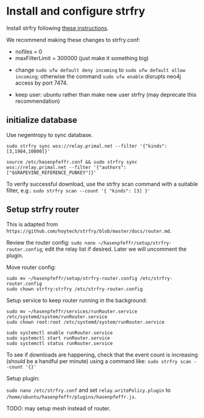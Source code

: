 Install and configure strfry
=====

Install strfry following [these instructions](https://github.com/hoytech/strfry/blob/master/docs/DEPLOYMENT.md).

We recommend making these changes to strfry.conf:
- nofiles = 0
- maxFilterLimit = 300000 (just make it something big)

* change `sudo ufw default deny incoming` to `sudo ufw default allow incoming`; otherwise the command `sudo ufw enable` disrupts neo4j access by port 7474.

* keep user: ubuntu rather than make new user strfry (may deprecate this recommendation)

## initialize database

Use negentropy to sync database.

```
sudo strfry sync wss://relay.primal.net --filter '{"kinds":[3,1984,10000]}'
```

```
source /etc/hasenpfeffr.conf && sudo strfry sync wss://relay.primal.net --filter '{"authors":["$GRAPEVINE_REFERENCE_PUBKEY"]}'
```

To verify successful download, use the strfry scan command with a suitable filter, e.g.: `sudo strfry scan --count '{ "kinds": [3] }'` 

## Setup strfry router

This is adapted from `https://github.com/hoytech/strfry/blob/master/docs/router.md`.

Review the router config: `sudo nano ~/hasenpfeffr/setup/strfry-router.config`; edit the relay list if desired. Later we will uncomment the plugin.

Move router config:

```
sudo mv ~/hasenpfeffr/setup/strfry-router.config /etc/strfry-router.config
sudo chown strfry:strfry /etc/strfry-router.config
```

Setup service to keep router running in the background:

```
sudo mv ~/hasenpfeffr/services/runRouter.service /etc/systemd/system/runRouter.service
sudo chown root:root /etc/systemd/system/runRouter.service

sudo systemctl enable runRouter.service
sudo systemctl start runRouter.service
sudo systemctl status runRouter.service
```

To see if downloads are happening, check that the event count is increasing (should be a handful per minute) using a command like: `sudo strfry scan --count '{}'` 

Setup plugin:

`sudo nano /etc/strfry.conf` and set `relay.writePolicy.plugin` to `/home/ubuntu/hasenpfeffr/plugins/hasenpfeffr.js`.

TODO: may setup mesh instead of router.



